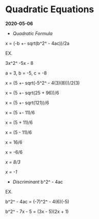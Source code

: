 # Quadratic Equations
**2020-05-06**


- *Quadratic Formula*

x = (-b +- sqrt(b^2^ - 4ac))/2a

EX.

3x^2^ -5x - 8

a = 3, b = -5, c = -8

x = (5 +- sqrt(-5^2^ - 4(3)(8)))/2(3)

x = (5 +- sqrt(25 + 96))/6

x = (5 +- sqrt(121))/6

x = (5 +- 11)/6

x = (5 + 11)/6

x = (5 - 11)/6

x = 16/6

x = -6/6

*_x = 8/3_*

*_x = -1_*

- *Discriminant*
b^2^ - 4ac

EX.

b^2^ - 4ac = (-7)^2^ - 4(6)(-5)

b^2^ - 7x - 5 = (3x - 5)(2x + 1)
